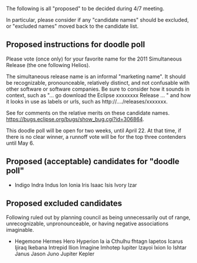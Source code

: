 The following is all "proposed" to be decided during 4/7 meeting.

In particular, please consider if any "candidate names" should be
excluded, or "excluded names" moved back to the candidate list.

## Proposed instructions for doodle poll

Please vote (once only) for your favorite name for the 2011 Simultaneous
Release (the one following Helios).

The simultaneous release name is an informal "marketing name". It should
be recognizable, pronounceable, relatively distinct, and not confusable
with other software or software companies. Be sure to consider how it
sounds in context, such as "... go download the Eclipse xxxxxxxx Release
... " and how it looks in use as labels or urls, such as
http://..../releases/xxxxxxx.

See  for comments on the relative merits on these candidate names.
<https://bugs.eclipse.org/bugs/show_bug.cgi?id=306864>.

This doodle poll will be open for two weeks, until April 22. At that
time, if there is no clear winner, a runnoff vote will be for the top
three contenders until May 6.

## Proposed (acceptable) candidates for "doodle poll"

  -
    Indigo
    Indra
    Indus
    Ion
    Ionia
    Iris
    Isaac
    Isis
    Ivory
    Izar

## Proposed excluded candidates

Following ruled out by planning council as being unnecessarily out of
range, unrecognizable, unpronounceable, or having negative associations
imaginable.

  -
    Hegemone
    Hermes
    Hero
    Hyperion
    Ia ia Cthulhu fhtagn
    Iapetos
    Icarus
    Ijiraq
    Ikebana
    Intrepid
    Ilion
    Imagine
    Imhotep
    Iupiter
    Izayoi
    Ixion
    Io
    Ishtar
    Janus
    Jason
    Juno
    Jupiter
    Kepler